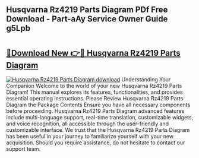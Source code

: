 ## Husqvarna Rz4219 Parts Diagram PDf Free Download - Part-aAy Service Owner Guide g5Lpb

# <h2><a href="http://dfjqgfj.blite.top/?on=Husqvarna+Rz4219+Parts+Diagram">🔗Download New 👉🔴 Husqvarna Rz4219 Parts Diagram</a></h2>

[![Husqvarna Rz4219 Parts Diagram download](https://i.imgur.com/lujVjoI.png)](http://dfjqgfj.blite.top/?on=Husqvarna+Rz4219+Parts+Diagram)
Understanding Your Companion Welcome to the world of your new Husqvarna Rz4219 Parts Diagram! This manual explores its features, functionalities, and provides essential operating instructions. Please Review Husqvarna Rz4219 Parts Diagram the Package Contents Ensure you have all necessary components before proceeding. Husqvarna Rz4219 Parts Diagram advanced features include multi-language support, real-time translation, customizable widgets, and voice recognition, all accessible through the user-friendly and customizable interface. We trust that the Husqvarna Rz4219 Parts Diagram has been useful in your journey to familiarize yourself with your new acquisition. Should you require assistance, do not hesitate to contact our support team.

